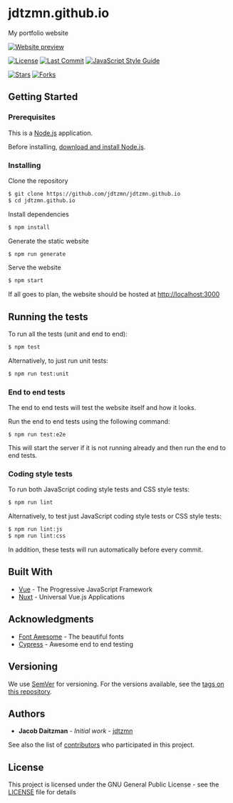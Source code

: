 # jdtzmn.github.io

My portfolio website

[![Website preview](../assets/website.png?raw=true)][website-url]

[![License][license-badge]](LICENSE)
[![Last Commit][last-commit-badge]][commits-link]
[![JavaScript Style Guide][style-badge]][style-link]

[![Stars][stars-badge]][repo-link]
[![Forks][forks-badge]][repo-link]


## Getting Started

### Prerequisites

This is a [Node.js](https://nodejs.org/en/) application.

Before installing, [download and install Node.js](https://nodejs.org/en/download/).

### Installing

Clone the repository

```bash
$ git clone https://github.com/jdtzmn/jdtzmn.github.io
$ cd jdtzmn.github.io
```

Install dependencies

```bash
$ npm install
```

Generate the static website

```bash
$ npm run generate
```

Serve the website

```bash
$ npm start
```

If all goes to plan, the website should be hosted at [http://localhost:3000](http://localhost:3000)

## Running the tests

To run all the tests (unit and end to end):

```bash
$ npm test
```

Alternatively, to just run unit tests:

```bash
$ npm run test:unit
```

### End to end tests

The end to end tests will test the website itself and how it looks.

Run the end to end tests using the following command:

```
$ npm run test:e2e
```

This will start the server if it is not running already and then run the end to end tests.

### Coding style tests

To run both JavaScript coding style tests and CSS style tests:

```bash
$ npm run lint
```

Alternatively, to test just JavaScript coding style tests or CSS style tests:
``` bash
$ npm run lint:js
$ npm run lint:css
```

In addition, these tests will run automatically before every commit.

## Built With

* [Vue](https://vuejs.org) - The Progressive JavaScript Framework
* [Nuxt](https://nuxtjs.org) - Universal Vue.js Applications

## Acknowledgments

* [Font Awesome](https://fontawesome.com) - The beautiful fonts
* [Cypress](https://cypress.io) - Awesome end to end testing

## Versioning

We use [SemVer](http://semver.org/) for versioning. For the versions available, see the [tags on this repository](https://github.com/jdtzmn/jdtzmn.github.io/tags). 

## Authors

* **Jacob Daitzman** - *Initial work* - [jdtzmn](https://github.com/jdtzmn)

See also the list of [contributors](https://github.com/jdtzmn/jdtzmn.github.io/contributors) who participated in this project.

## License

This project is licensed under the GNU General Public License - see the [LICENSE](LICENSE) file for details

[website-url]: https://jdtzmn.github.io
[license-badge]: https://img.shields.io/github/license/jdtzmn/jdtzmn.github.io.svg
[last-commit-badge]: https://img.shields.io/github/last-commit/jdtzmn/jdtzmn.github.io.svg
[commits-link]: https://github.com/jdtzmn/jdtzmn.github.io/commits/dev
[style-badge]: https://img.shields.io/badge/code_style-standard-brightgreen.svg
[style-link]: https://standardjs.com
[stars-badge]: https://img.shields.io/github/stars/jdtzmn/jdtzmn.github.io.svg?style=social&label=Stars
[repo-link]: https://github.com/jdtzmn/jdtzmn.github.io
[forks-badge]: https://img.shields.io/github/forks/jdtzmn/jdtzmn.github.io.svg?style=social&label=Fork
